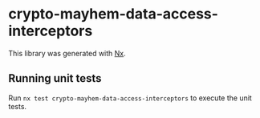 # crypto-mayhem-data-access-interceptors

This library was generated with [Nx](https://nx.dev).

## Running unit tests

Run `nx test crypto-mayhem-data-access-interceptors` to execute the unit tests.
